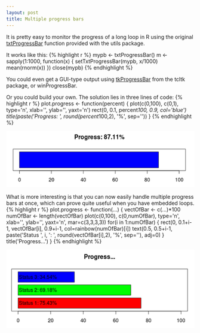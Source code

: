 ```yaml
---
layout: post
title: Multiple progress bars
---
```


It is pretty easy to monitor the progress of a long loop in R using the original [txtProgressBar](http://stat.ethz.ch/R-manual/R-patched/library/utils/html/txtProgressBar.html) function provided with the utils package.

It works like this:
{% highlight r %}
mypb <- txtProgressBar()
m <- sapply(1:1000, function(x) {
  setTxtProgressBar(mypb, x/1000)
  mean(rnorm(x))
})
close(mypb) 
{% endhighlight %}

You could even get a GUI-type output using [tkProgressBar](http://stat.ethz.ch/R-manual/R-patched/library/tcltk/html/tkProgressBar.html) from the tcltk package, or winProgressBar.

Or you could build your own. The solution lies in three lines of code:
{% highlight r %}
plot.progress <- function(percent) {
	      plot(c(0,100), c(0,1), type='n', xlab='', ylab='', yaxt='n')
	      rect(0, 0.1, percent*100, 0.9, col='blue')
	      title(paste('Progress: ', round(percent*100,2), '%', sep=''))
}
{% endhighlight %}

![singleprogressbar](/resources/singleprogressbar.png)

What is more interesting is that you can now easily handle multiple progress bars at once, which can prove quite useful when you have embedded loops.
{% highlight r %}
plot.progress <- function(...)	{
  vectOfBar <- c(...)*100
  numOfBar <- length(vectOfBar)
  plot(c(0,100), c(0,numOfBar), type='n', xlab='', ylab='', yaxt='n', mar=c(3,3,3,3))
  for(i in 1:numOfBar) {
    rect(0, 0.1+i-1, vectOfBar[i], 0.9+i-1, col=rainbow(numOfBar)[i])
    text(0.5, 0.5+i-1, paste('Status ', i, ': ', round(vectOfBar[i],2), '%', sep=''), adj=0)
  }
  title('Progress...')
}
{% endhighlight %}

![multiprogressbar](/resources/multiprogressbar.png)
